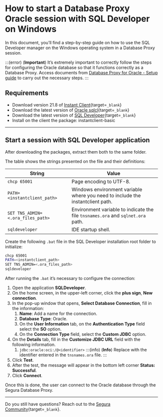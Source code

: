 # How to start a Database Proxy Oracle session with SQL Developer on Windows

In this document, you’ll find a step-by-step guide on how to use the SQL Developer manager on the Windows operating system in a Database Proxy session.

:::(error) (**Important**)
It’s extremely important to correctly follow the steps for configuring the Oracle database so that it functions correctly as a Database Proxy. Access documents from [Database Proxy for Oracle - Setup guide](/v4/docs/pam-session-oracle-database-configurations) to carry out the necessary steps.
:::

## Requirements

* Download version 21.8 of [Instant Client](https://www.oracle.com/br/database/technologies/instant-client/downloads.html){target=`_blank`}
* Download the latest version of [Oracle sqlcl](https://www.oracle.com/br/database/sqldeveloper/technologies/sqlcl/){target=`_blank`}
* Download the latest version of [SQL Developer](https://www.oracle.com/database/sqldeveloper/technologies/download/){target=`_blank`}
* Install on the client the package: instantclient-basic

---
## Start a session with SQL Developer application

After downloading the packages, extract them both to the same folder.

The table shows the strings presented on the file and their definitions:

**String**|**Value**
---|---
`chcp 65001`|Page encoding to UTF-8.
`PATH=<instantclient_path>`|Windows environment variable where you need to include the instantclient path.
`SET TNS_ADMIN=<.ora_files_path>`|Environment variable to indicate the file `tnsnames.ora` and `sqlnet.ora` path.
`sqldeveloper`|IDE startup shell.

Create the following `.bat` file in the SQL Developer installation root folder to initialize:
```bash
chcp 65001
PATH=<instantclient_path>
SET TNS_ADMIN=<.ora_files_path>
sqldeveloper
```

After running the `.bat` it’s necessary to configure the connection:

1. Open the application **SQLDeveloper**.
2. On the home screen, in the upper-left corner, click the **plus sign**, **New connection**.
3. In the pop-up window that opens, **Select Database Connection**, fill in the information:
    1. **Name**: Add a name for the connection.
    2. **Database Type**: Oracle.
    3. On the **User Information** tab, on the **Authentication Type** field select the **SO** option.
    4. On the **Connection Type** field, select the **Custom JDBC** option.
4. On the **Details** tab, fill in the **Customize JDBC URL** field with the following information.
    1. `jdbc:oracle:oci:/@<identifier>`
        :::(info) (**Info**)
        Replace with the identifier entered in the `tnsnames.ora` file.
        :::
5. Click **Test**.
6. After the test, the message will appear in the bottom left corner **Status: Successful**.
7. Click **Connect**.

Once this is done, the user can connect to the Oracle database through the Segura Database Proxy.

---
Do you still have questions? Reach out to the [Segura Community](https://community.Segura.io/){target=`_blank`}.